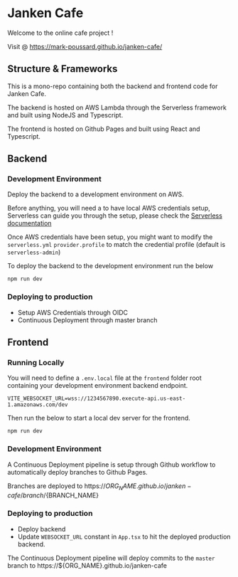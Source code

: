 # Janken Cafe

Welcome to the online cafe project !

Visit @ https://mark-poussard.github.io/janken-cafe/

## Structure & Frameworks

This is a mono-repo containing both the backend and frontend code for Janken Cafe.

The backend is hosted on AWS Lambda through the Serverless framework and built using NodeJS and Typescript.

The frontend is hosted on Github Pages and built using React and Typescript.

## Backend

### Development Environment

Deploy the backend to a development environment on AWS.

Before anything, you will need a to have local AWS credentials setup, Serverless can guide you through the setup, please check the [Serverless documentation](https://www.serverless.com/framework/docs/providers/aws/guide/credentials#recommended-using-local-credentials)

Once AWS credentials have been setup, you might want to modify the `serverless.yml` `provider.profile` to match the credential profile (default is `serverless-admin`)

To deploy the backend to the development environment run the below
```
npm run dev
```

### Deploying to production

- Setup AWS Credentials through OIDC
- Continuous Deployment through master branch

## Frontend

### Running Locally

You will need to define a `.env.local` file at the `frontend` folder root containing your development environment backend endpoint.
```
VITE_WEBSOCKET_URL=wss://1234567890.execute-api.us-east-1.amazonaws.com/dev
```

Then run the below to start a local dev server for the frontend.
```
npm run dev
```

### Development Environment

A Continuous Deployment pipeline is setup through Github workflow to automatically deploy branches to Github Pages.

Branches are deployed to https://${ORG_NAME}.github.io/janken-cafe/branch/${BRANCH_NAME}

### Deploying to production

- Deploy backend
- Update `WEBSOCKET_URL` constant in `App.tsx` to hit the deployed production backend.

The Continuous Deployment pipeline will deploy commits to the `master` branch to https://${ORG_NAME}.github.io/janken-cafe
